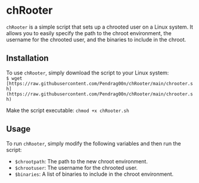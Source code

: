 # chRooter

`chRooter` is a simple script that sets up a chrooted user on a Linux system. It allows you to easily specify the path to the chroot environment, the username for the chrooted user, and the binaries to include in the chroot.

## Installation

To use `chRooter`, simply download the script to your Linux system:  
`$ wget [https://raw.githubusercontent.com/Pendrag00n/chRooter/main/chrooter.sh](https://raw.githubusercontent.com/Pendrag00n/chRooter/main/chrooter.sh)`

Make the script executable:
`chmod +x chRooter.sh`

## Usage

To run `chRooter`, simply modify the following variables and then run the script:

- `$chrootpath`: The path to the new chroot environment.
- `$chrootuser`: The username for the chrooted user.
- `$binaries`: A list of binaries to include in the chroot environment.
